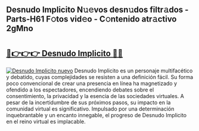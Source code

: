 ## Desnudo Implicito N𝚞𝚎vos desn𝚞dos filtr𝚊dos - Parts-H61 F𝚘tos vid𝚎o - C𝚘ntenido atr𝚊ctivo 2gMno

# <h2><a href="http://mbbgmv.tromn.icu/?c=Desnudo+Implicito">🔗👉👉👉 Desnudo Implicito 🔗🔗</a></h2>

[![Desnudo Implicito nuevo](https://i.imgur.com/pEAQMta.gif)](http://mbbgmv.tromn.icu/?c=Desnudo+Implicito)
Desnudo Implicito es un personaje multifacético y debatido, cuyas complejidades se resisten a una definición fácil.  Su forma poco convencional de crear una presencia en línea ha magnetizado y ofendido a los espectadores, encendiendo debates sobre el consentimiento, la privacidad y la esencia de las sociedades virtuales. A pesar de la incertidumbre de sus próximos pasos, su impacto en la comunidad virtual es significativo. Impulsado por una determinación inquebrantable y un encanto innegable, el progreso de Desnudo Implicito en el reino virtual es implacable.
